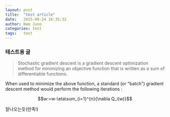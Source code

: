 ```yaml
---
layout: post
title:  "test article"
date:   2015-09-24 16:35:32
author: Nam Juno
categories: test
tags:	test 
---
```


<script type="text/x-mathjax-config">
        MathJax.Hub.Config({tex2jax: {inlineMath: [['$','$'], ['\\(','\\)']]}});
</script>
<script type="text/javascript" src="http://cdn.mathjax.org/mathjax/latest/MathJax.js?config=TeX-AMS-MML_HTMLorMML">
</script>

### 테스트용 글

> Stochastic gradient descent is a gradient descent optimization method for minimizing an objective function that is written as a sum of differentiable functions.

When used to minimize the above function, a standard (or "batch") gradient descent method would perform the following iterations :

$$w:=w-\eta\sum_{i=1}^{n}{\nabla Q_i(w)}$$

잘나오는듯(만족!)